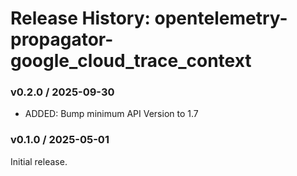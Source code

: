 # Release History: opentelemetry-propagator-google_cloud_trace_context

### v0.2.0 / 2025-09-30

* ADDED: Bump minimum API Version to 1.7

### v0.1.0 / 2025-05-01

Initial release.
